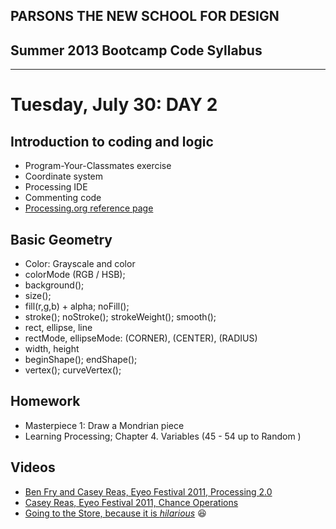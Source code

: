 ## PARSONS THE NEW SCHOOL FOR DESIGN
## Summer 2013 Bootcamp Code Syllabus
-------------------------------------------------------------------

# Tuesday, July 30: DAY 2

## Introduction to coding and logic
* Program-Your-Classmates exercise 
* Coordinate system
* Processing IDE
* Commenting code
* [Processing.org reference page](http://processing.org/reference/)

## Basic Geometry
* Color: Grayscale and color
* colorMode (RGB / HSB);
* background();
* size();
* fill(r,g,b) + alpha; noFill();
* stroke(); noStroke(); strokeWeight(); smooth();
* rect, ellipse, line
* rectMode, ellipseMode: (CORNER), (CENTER), (RADIUS)
* width, height
* beginShape(); endShape();
* vertex(); curveVertex();

## Homework
* Masterpiece 1: Draw a Mondrian piece
* Learning Processing; Chapter 4. Variables (45 - 54 up to Random )


## Videos
* [Ben Fry and Casey Reas, Eyeo Festival 2011, Processing 2.0](https://vimeo.com/28117873)
* [Casey Reas, Eyeo Festival 2011, Chance Operations](https://vimeo.com/45851523)
* [Going to the Store, because it is _hilarious_](http://www.youtube.com/watch?v=iRZ2Sh5-XuM) :laughing: